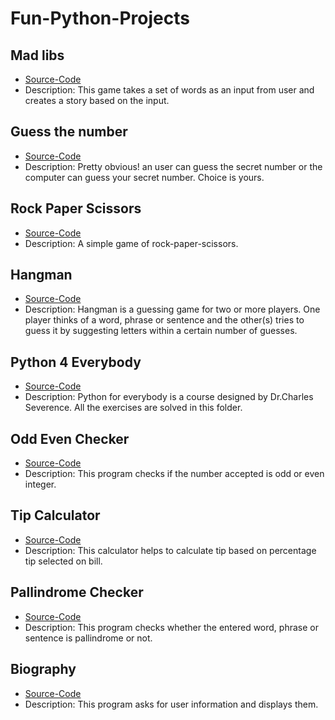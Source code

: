 # Fun-Python-Projects
<!-- New readme coming soon!! -->
## Mad libs  
- [Source-Code](https://github.com/MihirMore/Fun-Python-Projects/tree/main/Madlibs)
- Description: This game takes a set of words as an input from user and creates a story based on the input.

## Guess the number 
- [Source-Code](https://github.com/MihirMore/Fun-Python-Projects/tree/main/Guess_the_number)
- Description: Pretty obvious! an user can guess the secret number or the computer can guess your secret number. Choice is yours.

## Rock Paper Scissors
- [Source-Code](https://github.com/MihirMore/Fun-Python-Projects/tree/main/rock-paper-scissors)
- Description: A simple game of rock-paper-scissors.

## Hangman
- [Source-Code](https://github.com/MihirMore/Fun-Python-Projects/tree/main/Hangman)
- Description: Hangman is a guessing game for two or more players. One player thinks of a word, phrase or sentence and the other(s) tries to guess it by suggesting letters within   a certain number of guesses.

## Python 4 Everybody
- [Source-Code](https://github.com/MihirMore/Fun-Python-Projects/tree/main/Python4everybody)
- Description: Python for everybody is a course designed by Dr.Charles Severence. All the exercises are solved in this folder. 

## Odd Even Checker
- [Source-Code](https://github.com/MihirMore/Fun-Python-Projects/tree/main/Odd-Even)
- Description: This program checks if the number accepted is odd or even integer.

## Tip Calculator
- [Source-Code](https://github.com/MihirMore/Fun-Python-Projects/tree/main/Tip-calculator)
- Description: This calculator helps to calculate tip based on percentage tip selected on bill.

## Pallindrome Checker
- [Source-Code](https://github.com/MihirMore/Fun-Python-Projects/tree/main/Pallindrome)
- Description: This program checks whether the entered word, phrase or sentence is pallindrome or not.

## Biography
- [Source-Code](https://github.com/MihirMore/Fun-Python-Projects/tree/main/Biography)
- Description: This program asks for user information and displays them.
